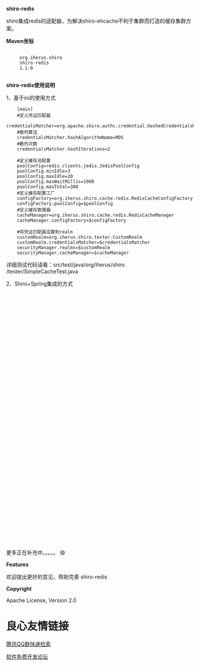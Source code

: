 **shiro-redis**

shiro集成redis的适配器，为解决shiro-ehcache不利于集群而打造的缓存集群方案。

**Maven坐标**
```
 
     org.iherus.shiro 
     shiro-redis 
     1.1.0 
 
```
**shiro-redis使用说明**

1、基于ini的使用方式
```
    [main]
    #定义凭证匹配器
    credentialsMatcher=org.apache.shiro.authc.credential.HashedCredentialsMatcher
    #散列算法
    credentialsMatcher.hashAlgorithmName=MD5
    #散列次数
    credentialsMatcher.hashIterations=2

    #定义缓存池配置
    poolConfig=redis.clients.jedis.JedisPoolConfig
    poolConfig.minIdle=3
    poolConfig.maxIdle=20
    poolConfig.maxWaitMillis=1000
    poolConfig.maxTotal=300
    #定义缓存配置工厂
    configFactory=org.iherus.shiro.cache.redis.RedisCacheConfigFactory
    configFactory.poolConfig=$poolConfig
    #定义缓存管理器
    cacheManager=org.iherus.shiro.cache.redis.RedisCacheManager
    cacheManager.configFactory=$configFactory

    #将凭证匹配器设置到realm
    customRealm=org.iherus.shiro.tester.CustomRealm
    customRealm.credentialsMatcher=$credentialsMatcher
    securityManager.realms=$customRealm
    securityManager.cacheManager=$cacheManager
```
详细测试代码请看：src/test/java/org/iherus/shiro /tester/SimpleCacheTest.java

2、Shiro+Spring集成的方式
```
     
     
         
         
         
         
     
     
     
     
     
         
         
         
         
     
     
     
	 
     
     
     
         
     
     
     
         
         
     
     
     
         
     
     
     
         
         
         
         
         
     
     
     
         
         
         
         
     
```

更多正在补充中。。。。。 :smile:


**Features**

欢迎提出更好的意见，帮助完善 shiro-redis

**Copyright**

Apache License, Version 2.0

 # 良心友情链接

[腾讯QQ群快速检索](http://u.720life.cn/s/8cf73f7c)

[软件免费开发论坛](http://u.720life.cn/s/bbb01dc0)
